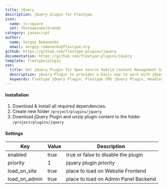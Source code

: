 ```yaml
---
title: jQuery
description: jQuery plugin for Flextype.
icon:
  name: js-square
  set: fontawesome|brands
category: javascript
author:
  name: Sergey Romanenko
  email: sergey.romanenko@flextype.org
github: https://github.com/flextype-plugins/jquery
documentation: https://github.com/flextype-plugins/jquery
template: flextype/plugin
seo:
  title: Get jQuery Plugin for Open Source Hybrid Content Management System | Flextype
  description: jQuery Plugin to provides a basic way to work with jQuery for Open Source Hybrid Content Management System
  keywords: Flextype jQuery Plugin, Flextype CMS jQuery Plugin, Headless CMS jQuery Plugin, Download Flat File CMS jQuery Plugin, Download Flat File Content Management System jQuery Plugin, Download PHP CMS jQuery Plugin, jQuery Plugin, Plugin, jQuery, Content, Management, System, PHP, CMS
---
```


#### Installation

1. Download & Install all required dependencies.
2. Create new folder `/project/plugins/jquery`
3. Download jQuery Plugin and unzip plugin content to the folder `/project/plugins/jquery`

#### Settings

| Key | Value | Description |
|---|---|---|
| enabled | true | true or false to disable the plugin |
| priority | 1 | jquery plugin priority |
| load_on_site | true | place to load on Website Frontend |
| load_on_admin | true | place to load on Admin Panel Backend |
